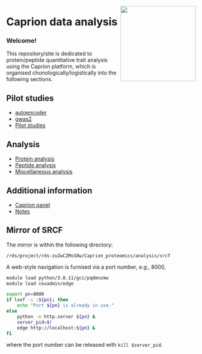 <a href="https://jinghuazhao.github.io/Caprion/"><img src="https://jinghuazhao.github.io/Caprion/qrcode.png" height=200 width=200 align="right"></img></a>
# Caprion data analysis

### Welcome!

This repository/site is dedicated to protein/peptide quantitative trait analysis using the Caprion platform, which is organised chonologically/logistically into the following sections.

## Pilot studies

- [autoencoder](pilot/autoencoder)
- [gwas2](pilot/gwas2)
- [Pilot studies](pilot/)

## Analysis

- [Protein analysis](progs/)
- [Peptide analysis](peptide_progs)
- [Miscellaneous analysis](misc/)

## Additional information

- [Caprion panel](https://jinghuazhao.github.io/pQTLdata/reference/caprion.html)
- [Notes](https://jinghuazhao.github.io/Caprion/Notes/)

## Mirror of SRCF

The mirror is within the following directory:

`/rds/project/rds-zuZwCZMsS0w/Caprion_proteomics/analysis/srcf`

A web-style navigation is furnised via a port number, e.g., 8000,

```bash
module load python/3.8.11/gcc/pqdmnzmw
module load ceuadmin/edge

export pn=8000
if lsof -i :${pn}; then
    echo "Port ${pn} is already in use."
else
    python -m http.server ${pn} &
    server_pid=$!
    edge http://localhost:${pn} &
fi
```

where the port number can be released with `kill $server_pid`.
